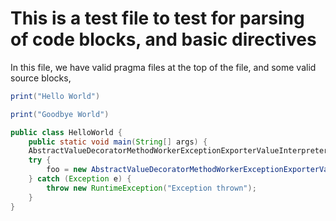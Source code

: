 <!-- @pragma output: init.lua -->
<!-- @pragma debug: true -->

# This is a test file to test for parsing of code blocks, and basic directives

In this file, we have valid pragma files at the top of the file, and some valid source blocks, 


```lua
print("Hello World")
```

```lua
print("Goodbye World")

```

``` java
public class HelloWorld {
    public static void main(String[] args) {
    AbstractValueDecoratorMethodWorkerExceptionExporterValueInterpreterBridgeImporterMethodTagPrototype foo = null;
    try {
        foo = new AbstractValueDecoratorMethodWorkerExceptionExporterValueInterpreterBridgeImporterMethodTagPrototype();
    } catch (Exception e) {
        throw new RuntimeException("Exception thrown");
    }
}
```
